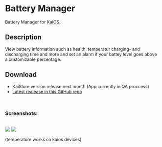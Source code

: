 
# Battery Manager
Battery Manager for [KaiOS](https://www.kaiostech.com).
<br>

## Description
View battery information such as health, temperatur charging- and discharging time and more and set an alarm if your battey level goes above a customizable percentage.
<br>

## Download
* KaiStore version release next month (App currently in QA proccess)
* [Latest realease in this GitHub repo](https://github.com/W4IT-Dev/Battery-manager/releases/tag/v1.0.0)
<br>

### Screenshots:
<br>
<img src="https://github.com/W4IT-Dev/Battery-manager/assets/110252354/58fdb7ae-ddda-4583-abea-9a7e09a6ec48">
<img src="https://github.com/W4IT-Dev/Battery-manager/assets/110252354/6daffed9-187f-47b9-9423-92c7735a5e3d">

(temperature works on kaios devices)
